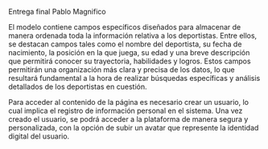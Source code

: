 Entrega final Pablo Magnifico

El modelo contiene campos específicos diseñados para almacenar de manera ordenada toda la información relativa a los deportistas. Entre ellos, se destacan campos tales como el nombre del deportista, su fecha de nacimiento, la posición en la que juega, su edad y una breve descripción que permitirá conocer su trayectoria, habilidades y logros. Estos campos permitirán una organización más clara y precisa de los datos, lo que resultará fundamental a la hora de realizar búsquedas específicas y análisis detallados de los deportistas en cuestión.


Para acceder al contenido de la página es necesario crear un usuario, lo cual implica el registro de información personal en el sistema. Una vez creado el usuario, se podrá acceder a la plataforma de manera segura y personalizada, con la opción de subir un avatar que represente la identidad digital del usuario. 